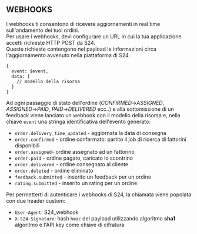 ## WEBHOOKS
I webhooks ti consentono di ricevere aggiornamenti in real time sull'andamento dei tuoi ordini.  
Per usare i webhooks, devi configurare un URL in cui la tua applicazione accetti richieste HTTP POST da S24.  
Queste richieste contengono nel payload le informazioni circa l'aggiornamento avvenuto nella piattaforma di S24.
```
{
  event: $event,
  data: {
    // modello della risorsa
  }
}
```
Ad ogni passaggio di stato dell'ordine (*CONFIRMED*->*ASSIGNED*, *ASSIGNED*->*PAID*, *PAID*->*DELIVERED* ecc..) e alla sottomissione di un feedback viene lanciato un webhook con il modello della risorsa e, nella chiave `event` una stringa identificativa dell'evento generato:
- `order.delivery_time_updated` - aggiornata la data di consegna
- `order.confirmed` - ordine confermato: partito il job di ricerca di fattorini disponibili
- `order.assigned`- ordine assegnato ad un fattorino
- `order.paid` - ordine pagato, caricato lo scontrino
- `order.delivered` - ordine consegnato al cliente
- `order.deleted` - ordine eliminato
- `feedback.submitted` - inserito un feedback per un ordine
- `rating.submitted` - inserito un rating per un ordine

Per permetterti di autenticare i webhooks di S24, la chiamata viene popolata con due header custom:  
- `User-Agent`: S24_webhook
- `X-S24-Signature`: hash `hmac` del payload utilizzando algoritmo **sha1** algoritmo e l'API key come chiave di cifratura

